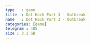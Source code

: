 ```yaml
---
type   : game
title  : Dot Hack Part 3 - Outbreak
name   : Dot Hack Part 3 - Outbreak
categories: [game]
telegram : 405
size : 3.1 GB
---
```



